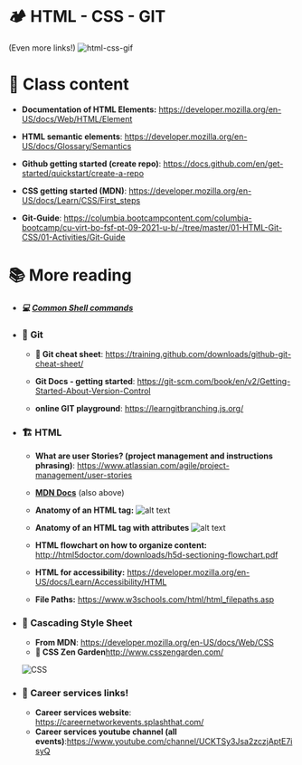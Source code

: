 # 🏕️ HTML - CSS - GIT
(Even more links!)
![html-css-gif](https://i.pinimg.com/originals/37/1d/b8/371db84b01a8b6ecc9add7131abba6dd.gif)


# 💼 Class content

* **Documentation of HTML Elements:** https://developer.mozilla.org/en-US/docs/Web/HTML/Element 

* **HTML semantic elements**: https://developer.mozilla.org/en-US/docs/Glossary/Semantics

* **Github getting started (create repo)**: https://docs.github.com/en/get-started/quickstart/create-a-repo
* **CSS getting started (MDN)**: https://developer.mozilla.org/en-US/docs/Learn/CSS/First_steps
* **Git-Guide**: https://columbia.bootcampcontent.com/columbia-bootcamp/cu-virt-bo-fsf-pt-09-2021-u-b/-/tree/master/01-HTML-Git-CSS/01-Activities/Git-Guide


<!-- ![shell diagram](https://www.dlsweb.rmit.edu.au/set/Courses/Content/CSIT/oua/cpt160/2014sp4/chapter/11/images/user-shell.png) -->
# 📚 More reading
   
- ##### 💻 [Common Shell commands](common_shell_commands.md) 

* ### 🌿 Git
   * **🤫 Git cheat sheet**: https://training.github.com/downloads/github-git-cheat-sheet/

   * **Git Docs - getting started**: https://git-scm.com/book/en/v2/Getting-Started-About-Version-Control
   
   * **online GIT playground**: https://learngitbranching.js.org/


* ### 🏗️ HTML

   * **What are user Stories? (project management and instructions phrasing)**: https://www.atlassian.com/agile/project-management/user-stories
   * **[MDN Docs](https://developer.mozilla.org/en-US/docs/Web/HTML/Element)** (also above)
   
   * **Anatomy of an HTML tag:**
   ![alt text](https://developer.mozilla.org/en-US/docs/Learn/Getting_started_with_the_web/HTML_basics/grumpy-cat-small.png)

   * **Anatomy of an HTML tag with attributes**
   ![alt text](https://clearlydecoded.com/assets/images/posts/2017-09-04-anatomy-of-html-tag/html-tag-attributes.png)


   * **HTML flowchart on how to organize content:**
   http://html5doctor.com/downloads/h5d-sectioning-flowchart.pdf
   * **HTML for accessibility:** https://developer.mozilla.org/en-US/docs/Learn/Accessibility/HTML
   * **File Paths:** https://www.w3schools.com/html/html_filepaths.asp
* ### 🌊 Cascading Style Sheet
   * **From MDN**: https://developer.mozilla.org/en-US/docs/Web/CSS
   * **🌱 CSS Zen Garden**http://www.csszengarden.com/
   
   ![CSS](https://4a5on91qiys62e6d1d3mlkoa-wpengine.netdna-ssl.com/hiv-id-observations/wp-content/uploads/sites/2/2011/10/cascade1.jpg)

* ### 💼 Career services links!
   - **Career services website**: https://careernetworkevents.splashthat.com/
   - **Career services youtube channel (all events)**:https://www.youtube.com/channel/UCKTSy3Jsa2zczjAptE7isyQ
   

